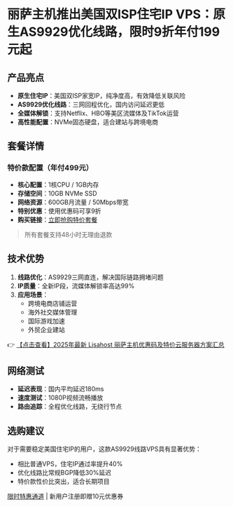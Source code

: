 # 丽萨主机推出美国双ISP住宅IP VPS：原生AS9929优化线路，限时9折年付199元起

## 产品亮点
- **原生住宅IP**：美国双ISP家宽IP，纯净度高，有效降低关联风险
- **AS9929优化线路**：三网回程优化，国内访问延迟更低
- **全媒体解锁**：支持Netflix、HBO等美区流媒体及TikTok运营
- **高性能配置**：NVMe固态硬盘，适合建站与跨境电商

## 套餐详情
### 特价款配置（年付499元）
- **核心配置**：1核CPU / 1GB内存
- **存储空间**：10GB NVMe SSD
- **网络资源**：600GB月流量 / 50Mbps带宽
- **特别优惠**：使用优惠码可享9折
- **购买链接**：[立即抢购特价套餐](https://bit.ly/lisazhuji)

> 所有套餐支持48小时无理由退款

## 技术优势
1. **线路优化**：AS9929三网直连，解决国际链路拥堵问题
2. **IP质量**：全新IP段，流媒体解锁率高达99%
3. **应用场景**：
   - 跨境电商店铺运营
   - 海外社交媒体管理
   - 国际游戏加速
   - 外贸企业建站

👉 [【点击查看】2025年最新 Lisahost 丽萨主机优惠码及特价云服务器方案汇总](https://bit.ly/lisazhuji)

## 网络测试
- **延迟表现**：国内平均延迟180ms
- **速度测试**：1080P视频流畅播放
- **路由追踪**：全程优化线路，无绕行节点

## 选购建议
对于需要稳定美国住宅IP的用户，这款AS9929线路VPS具有显著优势：
- 相比普通VPS，住宅IP通过率提升40%
- 优化线路比常规BGP降低30%延迟
- 特价款性价比突出，适合长期项目

[限时特惠通道](https://bit.ly/lisazhuji) | 新用户注册即赠10元优惠券